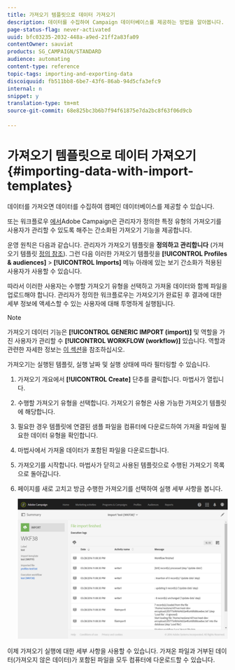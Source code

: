 ```yaml
---
title: 가져오기 템플릿으로 데이터 가져오기
description: 데이터를 수집하여 Campaign 데이터베이스를 제공하는 방법을 알아봅니다.
page-status-flag: never-activated
uuid: bfc03235-2032-448a-a9ed-21ff2a83fa09
contentOwner: sauviat
products: SG_CAMPAIGN/STANDARD
audience: automating
content-type: reference
topic-tags: importing-and-exporting-data
discoiquuid: fb511bb8-6be7-43f6-86ab-94d5cfa3efc9
internal: n
snippet: y
translation-type: tm+mt
source-git-commit: 68e825bc3b6b7f94f61875e7da2bc8f63f06d9cb

---
```



# 가져오기 템플릿으로 데이터 가져오기{#importing-data-with-import-templates}

데이터를 가져오면 데이터를 수집하여 캠페인 데이터베이스를 제공할 수 있습니다.

또는 워크플로우 [에서](../../automating/using/get-started-workflows.md)Adobe Campaign은 관리자가 정의한 특정 유형의 가져오기를 사용자가 관리할 수 있도록 해주는 간소화된 가져오기 기능을 제공합니다.

운영 원칙은 다음과 같습니다. 관리자가 가져오기 템플릿을 **정의하고 관리합니다** (가져오기 템플릿 [정의 참조](../../automating/using/defining-import-templates.md)). 그런 다음 이러한 가져오기 템플릿을 **[!UICONTROL Profiles & audiences]** > **[!UICONTROL Imports]** 메뉴 아래에 있는 보기 간소화가 적용된 사용자가 사용할 수 있습니다.

따라서 이러한 사용자는 수행할 가져오기 유형을 선택하고 가져올 데이터와 함께 파일을 업로드해야 합니다. 관리자가 정의한 워크플로우는 가져오기가 완료된 후 결과에 대한 세부 정보에 액세스할 수 있는 사용자에 대해 투명하게 실행됩니다.

>[!NOTE]
>
>가져오기 데이터 기능은 **[!UICONTROL GENERIC IMPORT (import)]** 및 역할을 가진 사용자가 관리할 수 **[!UICONTROL WORKFLOW (workflow)]** 있습니다. 역할과 관련한 자세한 정보는 [이 섹션](../../administration/using/list-of-roles.md)을 참조하십시오.

가져오기는 실행된 템플릿, 실행 날짜 및 실행 상태에 따라 필터링할 수 있습니다.

1. 가져오기 개요에서 **[!UICONTROL Create]** 단추를 클릭합니다. 마법사가 열립니다.
1. 수행할 가져오기 유형을 선택합니다. 가져오기 유형은 사용 가능한 가져오기 템플릿에 해당합니다.
1. 필요한 경우 템플릿에 연결된 샘플 파일을 컴퓨터에 다운로드하여 가져올 파일에 필요한 데이터 유형을 확인합니다.
1. 마법사에서 가져올 데이터가 포함된 파일을 다운로드합니다.
1. 가져오기를 시작합니다. 마법사가 닫히고 사용된 템플릿으로 수행된 가져오기 목록으로 돌아갑니다.
1. 페이지를 새로 고치고 방금 수행한 가져오기를 선택하여 실행 세부 사항을 봅니다.

   ![](assets/simplified_import1.png)

이제 가져오기 실행에 대한 세부 사항을 사용할 수 있습니다. 가져온 파일과 거부된 데이터(가져오지 않은 데이터)가 포함된 파일을 모두 컴퓨터에 다운로드할 수 있습니다.
